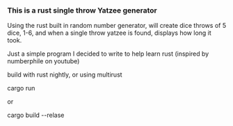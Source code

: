 ### This is a rust single throw Yatzee generator
Using the rust built in random number generator, will create dice throws of 5 dice, 1-6, and when a single throw yatzee is found, displays how long it took.

Just a simple program I decided to write to help learn rust (inspired by numberphile on youtube)

build with rust nightly, or using multirust

cargo run

or

cargo build --relase

